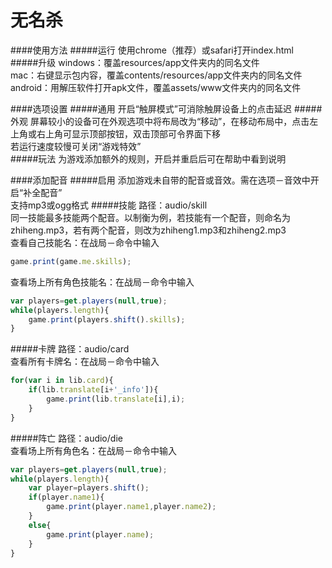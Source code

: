 # 无名杀

####使用方法
#####运行
使用chrome（推荐）或safari打开index.html<br>
#####升级
windows：覆盖resources/app文件夹内的同名文件<br>
mac：右键显示包内容，覆盖contents/resources/app文件夹内的同名文件<br>
android：用解压软件打开apk文件，覆盖assets/www文件夹内的同名文件

####选项设置
#####通用
开启“触屏模式”可消除触屏设备上的点击延迟
#####外观
屏幕较小的设备可在外观选项中将布局改为“移动”，在移动布局中，点击左上角或右上角可显示顶部按钮，双击顶部可令界面下移<br>
若运行速度较慢可关闭“游戏特效”<br>
#####玩法
为游戏添加额外的规则，开启并重启后可在帮助中看到说明

####添加配音
#####启用
添加游戏未自带的配音或音效。需在选项－音效中开启“补全配音”<br>
支持mp3或ogg格式
#####技能
路径：audio/skill<br>
同一技能最多技能两个配音。以制衡为例，若技能有一个配音，则命名为zhiheng.mp3，若有两个配音，则改为zhiheng1.mp3和zhiheng2.mp3<br>
查看自己技能名：在战局－命令中输入
````javascript
game.print(game.me.skills);
````
查看场上所有角色技能名：在战局－命令中输入
````javascript
var players=get.players(null,true);
while(players.length){
    game.print(players.shift().skills);
}
````
#####卡牌
路径：audio/card<br>
查看所有卡牌名：在战局－命令中输入
````javascript
for(var i in lib.card){
    if(lib.translate[i+'_info']){
        game.print(lib.translate[i],i);
    }
}
````
#####阵亡
路径：audio/die<br>
查看场上所有角色名：在战局－命令中输入
````javascript
var players=get.players(null,true);
while(players.length){
    var player=players.shift();
    if(player.name1){
        game.print(player.name1,player.name2);
    }
    else{
        game.print(player.name);
    }
}
````

